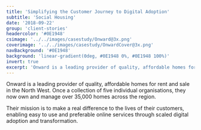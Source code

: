 ```yaml
---
title: 'Simplifying the Customer Journey to Digital Adoption'
subtitle: 'Social Housing'
date: '2018-09-22'
group: 'client-stories'
headercolor: '#0E1948'
csimage: '../../images/casestudy/Onward@3x.png'
coverimage: '../../images/casestudy/OnwardCover@3x.png'
navBackground: '#0E1948'
background: 'linear-gradient(0deg, #0E1948 0%, #0E1948 100%)'
invert: true
excerpt: 'Onward is a leading provider of quality, affordable homes for rent and sale in the North West. Once a collection of five individual organisations, they now own and manage over 35,000 homes across the region.'
---
```


Onward is a leading provider of quality, affordable homes for rent and sale in the North West. Once a collection of five individual organisations, they now own and manage over 35,000 homes across the region.

Their mission is to make a real difference to the lives of their customers, enabling easy to use and preferable online services through scaled digital adoption and transformation.
